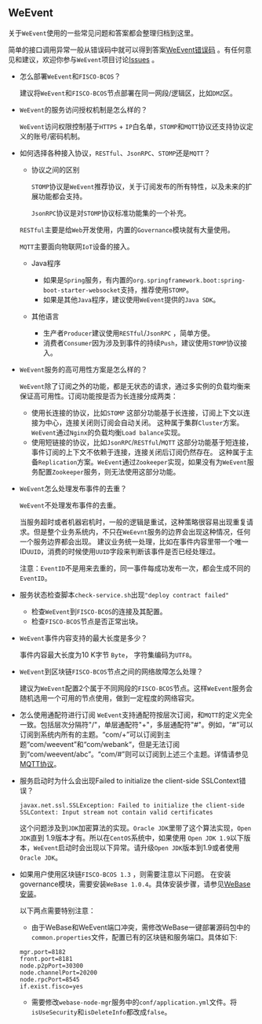 ## WeEvent

关于`WeEvent`使用的一些常见问题和答案都会整理归档到这里。

简单的接口调用异常一般从错误码中就可以得到答案[WeEvent错误码](../protocal/errorcode.html) 。有任何意见和建议，欢迎你参与`WeEvent`项目讨论[Issues](https://github.com/WeBankFinTech/WeEvent/issues) 。

- 怎么部署`WeEvent`和`FISCO-BCOS`？

  建议将`WeEvent`和`FISCO-BCOS`节点部署在同一网段/逻辑区，比如`DMZ`区。

- `WeEvent`的服务访问授权机制是怎么样的？

  `WeEvent`访问权限控制基于`HTTPS` + `IP`白名单，`STOMP`和`MQTT`协议还支持协议定义的账号/密码机制。

- 如何选择各种接入协议，`RESTful`、`JsonRPC`、`STOMP`还是`MQTT`？
  
  - 协议之间的区别
    
    `STOMP`协议是`WeEvent`推荐协议，关于订阅发布的所有特性，以及未来的扩展功能都会支持。
    
    `JsonRPC`协议是对`STOMP`协议标准功能集的一个补充。
    
  `RESTful`主要是给`Web`开发使用，内置的`Governance`模块就有大量使用。
    
    `MQTT`主要面向物联网`IoT`设备的接入。
    
  - Java程序
    
    - 如果是`Spring`服务，有内置的`org.springframework.boot:spring-boot-starter-websocket`支持，推荐使用`STOMP`。
    - 如果是其他`Java`程序，建议使用`WeEvent`提供的`Java SDK`。
    
  - 其他语言
    - 生产者`Producer`建议使用`RESTful`/`JsonRPC` ，简单方便。
    - 消费者`Consumer`因为涉及到事件的持续`Push`，建议使用`STOMP`协议接入。
  
- `WeEvent`服务的高可用性方案是怎么样的？

  `WeEvent`除了订阅之外的功能，都是无状态的请求，通过多实例的负载均衡来保证高可用性。订阅功能按是否为长连接分成两类：

    - 使用长连接的协议，比如`STOMP`
        这部分功能基于长连接，订阅上下文以连接为中心，连接关闭则订阅会自动关闭。
        这种属于集群`Cluster`方案。`WeEvent`通过`Nginx`的负载均衡`Load balance`实现。  
    - 使用短链接的协议，比如`JsonRPC`/`RESTful`/`MQTT`
        这部分功能基于短连接，事件订阅的上下文不依赖于连接，连接关闭后订阅仍然存在。
        这种属于主备`Replication`方案。`WeEvent`通过`Zookeeper`实现，如果没有为`WeEvent`服务配置`Zookeeper`服务，则无法使用这部分功能。

- `WeEvent`怎么处理发布事件的去重？

  `WeEvent`不处理发布事件的去重。

  当服务超时或者机器宕机时，一般的逻辑是重试，这种策略很容易出现重复请求。但是整个业务系统内，不只在`WeEevnt`服务的边界会出现这种情况，任何一个服务边界都会出现。 建议业务统一处理，比如在事件内容里带一个唯一ID`UUID`，消费的时候使用`UUID`字段来判断该事件是否已经处理过。

  注意：`EventID`不是用来去重的，同一事件每成功发布一次，都会生成不同的`EventID`。

- 服务状态检查脚本`check-service.sh`出现`"deploy contract failed"`
  - 检查`WeEvent`到`FISCO-BCOS`的连接及其配置。
  - 检查`FISCO-BCOS`节点是否正常出块。

- `WeEvent`事件内容支持的最大长度是多少？

  事件内容最大长度为10 K字节 `Byte`， 字符集编码为`UTF8`。

- `WeEvent`到区块链`FISCO-BCOS`节点之间的网络故障怎么处理？

  建议为`WeEvent`配置2个属于不同网段的`FISCO-BCOS`节点。这样`WeEvent`服务会随机选用一个可用的节点使用，做到一定程度的网络容灾。

- 怎么使用通配符进行订阅
  `WeEvent`支持通配符按层次订阅，和`MQTT`的定义完全一致。包括层次分隔符"/"，单层通配符"+"，多层通配符"#"。例如，“#”可以订阅到系统内所有的主题。“com/+”可以订阅到主题“com/weevent”和“com/webank“，但是无法订阅到“com/weevent/abc”。“com/#”则可以订阅到上述三个主题。详情请参见[MQTT协议](http://public.dhe.ibm.com/software/dw/webservices/ws-mqtt/mqtt-v3r1.html)。
  
- 服务启动时为什么会出现Failed to initialize the client-side SSLContext错误？
  
  ```
  javax.net.ssl.SSLException: Failed to initialize the client-side SSLContext: Input stream not contain valid certificates
  ```
  
  这个问题涉及到`JDK`加密算法的实现。`Oracle JDK`里带了这个算法实现，`Open JDK`直到 1.9版本才有。所以在`CentOS`系统中，如果使用 `Open JDK 1.9`以下版本，`WeEvent`启动时会出现以下异常。请升级`Open JDK`版本到1.9或者使用`Oracle JDK`。
  
- 如果用户使用区块链`FISCO-BCOS 1.3` ，则需要注意以下问题。
  在安装governance模块，需要安装`WeBase 1.0.4`。具体安装步骤，请参见[WeBase安装](https://webasedoc.readthedocs.io/zh_CN/latest/docs/WeBASE/install.html)。

  以下两点需要特别注意：

    - 由于WeBase和WeEvent端口冲突，需修改WeBase一键部署源码包中的`common.properties`文件，配置已有的区块链和服务端口。具体如下:

    ```
    mgr.port=8182
    front.port=8181
    node.p2pPort=30300
    node.channelPort=20200
    node.rpcPort=8545
    if.exist.fisco=yes
    ```

    - 需要修改`webase-node-mgr`服务中的`conf/application.yml`文件。将`isUseSecurity`和`isDeleteInfo`都改成`false`。
